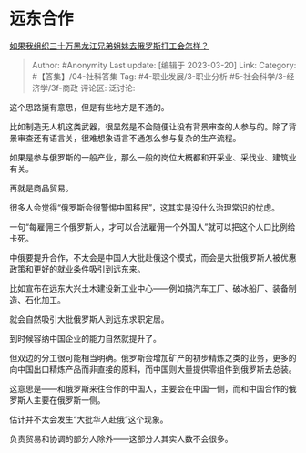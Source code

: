 # 远东合作
[如果我组织三十万黑龙江兄弟姐妹去俄罗斯打工会怎样？](https://www.zhihu.com/question/586558028/answer/2944072275)

> Author: #Anonymity
> Last update: [编辑于 2023-03-20]
> Link:
> Category: #【答集】/04-社科答集
> Tag: #4-职业发展/3-职业分析 #5-社会科学/3-经济学/3f-商政
> 评论区:
> 泛讨论:

这个思路挺有意思，但是有些地方是不通的。

比如制造无人机这类武器，很显然是不会随便让没有背景审查的人参与的。除了背景审查还有语言关，很难想象语言不通怎么参与复杂的生产流程。

如果是参与俄罗斯的一般产业，那么一般的岗位大概都和开采业、采伐业、建筑业有关。

再就是商品贸易。

很多人会觉得“俄罗斯会很警惕中国移民”，这其实是没什么治理常识的忧虑。

一句“每雇佣三个俄罗斯人，才可以合法雇佣一个外国人”就可以把这个人口比例给卡死。

中俄要提升合作，不太会是中国人大批赴俄这个模式，而会是大批俄罗斯人被优惠政策和更好的就业条件吸引到远东来。

比如宣布在远东大兴土木建设新工业中心——例如搞汽车工厂、破冰船厂、装备制造、石化加工。

就会自然吸引大批俄罗斯人到远东求职定居。

到时候容纳中国企业的能力自然就提升了。

但双边的分工很可能相当明确。俄罗斯会增加矿产的初步精炼之类的业务，更多的向中国出口精炼产品而非直接的原料，而中国则大量提供零组件到俄罗斯去总装。

这意思是——和俄罗斯来往合作的中国人，主要会在中国一侧，而和中国合作的俄罗斯人主要在俄罗斯一侧。

估计并不太会发生“大批华人赴俄”这个现象。

负责贸易和协调的部分人除外——这部分人其实人数不会很多。
